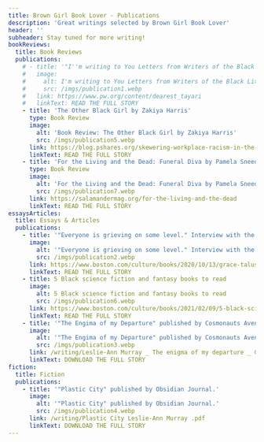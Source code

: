 ```yaml
---
title: Brown Girl Book Lover - Publications
description: 'Great writings selected by Brown Girl Book Lover'
header: ''
subheader: Stay tuned for more writing!
bookReviews:
  title: Book Reviews
  publications:
    # - title: '"I''m writing to You Letters from Writers of the Black Literary Community."'
    #   image:
    #     alt: I'm writing to You Letters from Writers of the Black Literary Community.
    #     src: /imgs/publication1.webp
    #   link: https://www.pw.org/content/dearest_tayari
    #   linkText: READ THE FULL STORY
    - title: 'The Other Black Girl by Zakiya Harris'
      type: Book Review
      image:
        alt: 'Book Review: The Other Black Girl by Zakiya Harris'
        src: /imgs/publication5.webp
      link: https://blog.pshares.org/skewering-workplace-racism-in-the-other-black-girl/
      linkText: READ THE FULL STORY
    - title: 'For the Living and the Dead: Funeral Diva by Pamela Sneed'
      type: Book Review
      image:
        alt: 'For the Living and the Dead: Funeral Diva by Pamela Sneed'
        src: /imgs/publication7.webp
      link: https://salamandermag.org/for-the-living-and-the-dead
      linkText: READ THE FULL STORY
essaysArticles:
  title: Essays & Articles
  publications:
    - title: '"Everyone is grieving on some level." Interview with the author Grace Talusan.'
      image:
        alt: '"Everyone is grieving on some level." Interview with the author Grace Talusan.'
        src: /imgs/publication2.webp
      link: https://www.boston.com/culture/books/2020/10/13/grace-talusan-boston-book-festival-essential-worker-short-story
      linkText: READ THE FULL STORY
    - title: 5 Black science fiction and fantasy books to read
      image:
        alt: 5 Black science fiction and fantasy books to read
        src: /imgs/publication6.webp
      link: https://www.boston.com/culture/books/2021/02/09/5-black-science-fiction-and-fantasy-books-to-read/
      linkText: READ THE FULL STORY
    - title: '"The Engima of my Departure" published by Cosmonauts Avenue.'
      image:
        alt: '"The Engima of my Departure" published by Cosmonauts Avenue.'
        src: /imgs/publication3.webp
      link: /writing/Leslie-Ann Murray _ The enigma of my departure _ Cosmonauts Avenue.pdf
      linkText: DOWNLOAD THE FULL STORY
fiction:
  title: Fiction
  publications:
    - title: '"Plastic City" published by Obsidian Journal.'
      image:
        alt: '"Plastic City" published by Obsidian Journal.'
        src: /imgs/publication4.webp
      link: /writing/Plastic City Leslie-Ann Murray .pdf
      linkText: DOWNLOAD THE FULL STORY
---
```

